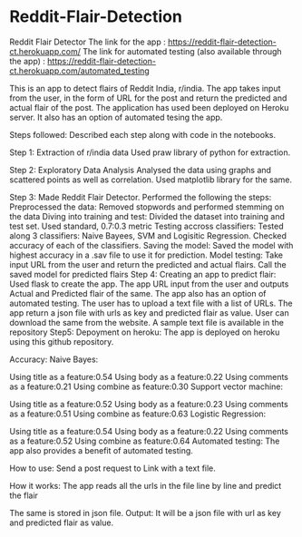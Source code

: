 # Reddit-Flair-Detection

Reddit Flair Detector
The link for the app : https://reddit-flair-detection-ct.herokuapp.com/ The link for automated testing (also available through the app) : https://reddit-flair-detection-ct.herokuapp.com/automated_testing

This is an app to detect flairs of Reddit India, r/india. The app takes input from the user, in the form of URL for the post and return the predicted and actual flair of the post. The application has used been deployed on Heroku server. It also has an option of automated tesing the app.

Steps followed:
Described each step along with code in the notebooks.

Step 1: Extraction of r/india data
Used praw library of python for extraction.

Step 2: Exploratory Data Analysis
Analysed the data using graphs and scattered points as well as correlation. Used matplotlib library for the same.

Step 3: Made Reddit Flair Detector. Performed the following the steps:
Preprocessed the data: Removed stopwords and performed stemming on the data
Diving into training and test: Divided the dataset into training and test set. Used standard, 0.7:0.3 metric
Testing accross classifiers: Tested along 3 classifiers: Naive Bayees, SVM and Logisitic Regression. Checked accuracy of each of the classifiers.
Saving the model: Saved the model with highest accuracy in a .sav file to use it for prediction.
Model testing: Take input URL from the user and return the predicted and actual flairs. Call the saved model for predicted flairs
Step 4: Creating an app to predict flair: Used flask to create the app.
The app URL input from the user and outputs Actual and Predicted flair of the same.
The app also has an option of automated testing. The user has to upload a text file with a list of URLs. The app return a json file with urls as key and predicted flair as value. User can download the same from the website. A sample text file is available in the repository
Step5: Depoyment on heroku:
The app is deployed on heroku using this github repository.

Accuracy:
Naive Bayes:

Using title as a feature:0.54
Using body as a feature:0.22
Using comments as a feature:0.21
Using combine as feature:0.30
Support vector machine:

Using title as a feature:0.52
Using body as a feature:0.23
Using comments as a feature:0.51
Using combine as feature:0.63
Logistic Regression:

Using title as a feature:0.54
Using body as a feature:0.22
Using comments as a feature:0.52
Using combine as feature:0.64
Automated testing:
The app also provides a benefit of automated testing.

How to use:
Send a post request to Link with a text file.

How it works:
The app reads all the urls in the file line by line and predict the flair

The same is stored in json file.
Output:
It will be a json file with url as key and predicted flair as value.
